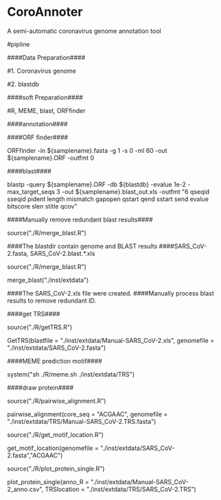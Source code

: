 # CoroAnnoter
A semi-automatic coronavirus genome annotation tool

#pipline

####Data Preparation####

#1. Coronavirus genome

#2. blastdb

####soft Preparation####

#R, MEME, blast, ORFfinder

####annotation####

####ORF finder####

ORFfinder -in ${samplename}.fasta -g 1 -s 0 -ml 60 -out ${samplename}.ORF -outfmt 0

####blast####

blastp -query ${samplename}.ORF -db ${blastdb} -evalue 1e-2 -max_target_seqs 3 -out ${samplename}.blast_out.xls -outfmt "6 qseqid sseqid pident length mismatch gapopen qstart qend sstart send evalue bitscore slen stitle qcov"

####Manually remove redundant blast results####

source("./R/merge_blast.R")

####The blastdir contain genome and BLAST results 
####SARS_CoV-2.fasta, SARS_CoV-2.blast.*.xls

source("./R/merge_blast.R")

merge_blast("./inst/extdata")

####The SARS_CoV-2.xls file were created. 
####Manually process blast results to remove redundant ID.

####get TRS####

source("./R/getTRS.R")

GetTRS(blastfile = "./inst/extdata/Manual-SARS_CoV-2.xls", 
       genomefile = "./inst/extdata/SARS_CoV-2.fasta")
       
####MEME prediction motif####

system("sh ./R/meme.sh ./inst/extdata/TRS")

####draw protein####

source("./R/pairwise_alignment.R")

pairwise_alignment(core_seq = "ACGAAC",
                   genomefile = "./inst/extdata/TRS/Manual-SARS_CoV-2.TRS.fasta")

source("./R/get_motif_location.R")

get_motif_location(genomefile = "./inst/extdata/SARS_CoV-2.fasta","ACGAAC")

source("./R/plot_protein_single.R")

plot_protein_single(anno_R = "./inst/extdata/Manual-SARS_CoV-2_anno.csv",
                    TRSlocation = "./inst/extdata/TRS/SARS_CoV-2.TRS")
